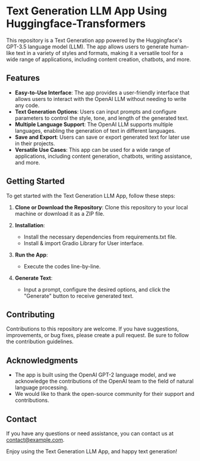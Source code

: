 # Text Generation LLM App Using Huggingface-Transformers

This repository is a Text Generation app powered by the Huggingface's GPT-3.5 language model (LLM). The app allows users to generate human-like text in a variety of styles and formats, making it a versatile tool for a wide range of applications, including content creation, chatbots, and more.
## Features

- **Easy-to-Use Interface**: The app provides a user-friendly interface that allows users to interact with the OpenAI LLM without needing to write any code.
- **Text Generation Options**: Users can input prompts and configure parameters to control the style, tone, and length of the generated text.
- **Multiple Language Support**: The OpenAI LLM supports multiple languages, enabling the generation of text in different languages.
- **Save and Export**: Users can save or export generated text for later use in their projects.
- **Versatile Use Cases**: This app can be used for a wide range of applications, including content generation, chatbots, writing assistance, and more.

## Getting Started

To get started with the Text Generation LLM App, follow these steps:

1. **Clone or Download the Repository**: Clone this repository to your local machine or download it as a ZIP file.

2. **Installation**:
   - Install the necessary dependencies from requirements.txt file.
   - Install & import Gradio Library for User interface.

3. **Run the App**:
   - Execute the codes line-by-line.

4. **Generate Text**:
   - Input a prompt, configure the desired options, and click the "Generate" button to receive generated text.

## Contributing

Contributions to this repository are welcome. If you have suggestions, improvements, or bug fixes, please create a pull request. Be sure to follow the contribution guidelines.


## Acknowledgments

- The app is built using the OpenAI GPT-2 language model, and we acknowledge the contributions of the OpenAI team to the field of natural language processing.
- We would like to thank the open-source community for their support and contributions.

## Contact

If you have any questions or need assistance, you can contact us at [contact@example.com](mailto:sababadad74@gmail.com).

Enjoy using the Text Generation LLM App, and happy text generation!

